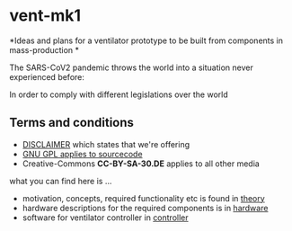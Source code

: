 # vent-mk1

*Ideas and plans for a ventilator prototype to be built from components in mass-production *

The SARS-CoV2 pandemic throws the world into a situation never experienced before: 


In order to comply with different legislations over the world 


## Terms and conditions
* [DISCLAIMER](DISCLAIMER) which states that we're offering
* [GNU GPL applies to sourcecode](COPYING)
* Creative-Commons __CC-BY-SA-30.DE__ applies to all other media

what you can find here is ...
* motivation, concepts, required functionality etc is found in [theory](theory)
* hardware descriptions for the required components is in [hardware](hardware)
* software for ventilator controller in  [controller](controller)

